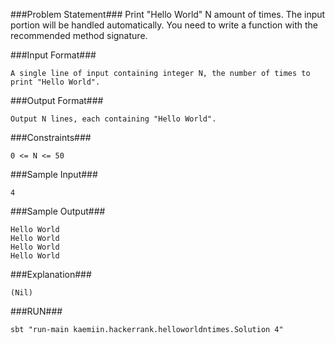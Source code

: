 ###Problem Statement###
Print "Hello World" N amount of times. The input portion will be handled automatically. You need to write a function with the recommended method signature.

###Input Format###
```
A single line of input containing integer N, the number of times to print "Hello World".
```

###Output Format###
```
Output N lines, each containing "Hello World".
```
###Constraints###
```
0 <= N <= 50
```

###Sample Input###
```
4
```

###Sample Output###
```
Hello World
Hello World
Hello World
Hello World
```

###Explanation###
```
(Nil)
```
###RUN###
```
sbt "run-main kaemiin.hackerrank.helloworldntimes.Solution 4"
```

